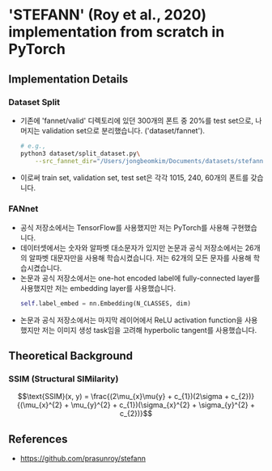 # 'STEFANN' (Roy et al., 2020) implementation from scratch in PyTorch
## Implementation Details
### Dataset Split
- 기존에 'fannet/valid' 디렉토리에 있던 300개의 폰트 중 20%를 test set으로, 나머지는 validation set으로 분리했습니다. ('dataset/fannet').
    ```bash
    # e.g.,
    python3 dataset/split_dataset.py\
        --src_fannet_dir="/Users/jongbeomkim/Documents/datasets/stefann/fannet/fannet"
    ```
- 이로써 train set, validation set, test set은 각각 1015, 240, 60개의 폰트를 갖습니다.
### FANnet
- 공식 저장소에서는 TensorFlow를 사용했지만 저는 PyTorch를 사용해 구현했습니다.
- 데이터셋에서는 숫자와 알파벳 대소문자가 있지만 논문과 공식 저장소에서는 26개의 알파벳 대문자만을 사용해 학습시켰습니다. 저는 62개의 모든 문자를 사용해 학습시켰습니다.
- 논문과 공식 저장소에서는 one-hot encoded label에 fully-connected layer를 사용했지만 저는 embedding layer를 사용했습니다.
    ```python
    self.label_embed = nn.Embedding(N_CLASSES, dim)
    ```
- 논문과 공식 저장소에서는 마지막 레이어에서 ReLU activation function을 사용했지만 저는 이미지 생성 task임을 고려해 hyperbolic tangent를 사용했습니다.
## Theoretical Background
### SSIM (Structural SIMilarity)
$$\text{SSIM}(x, y) = \frac{(2\mu_{x}\mu{y} + c_{1})(2\sigma + c_{2})}{(\mu_{x}^{2} + \mu_{y}^{2} + c_{1})(\sigma_{x}^{2} + \sigma_{y}^{2} + c_{2})}$$
## References
- https://github.com/prasunroy/stefann
